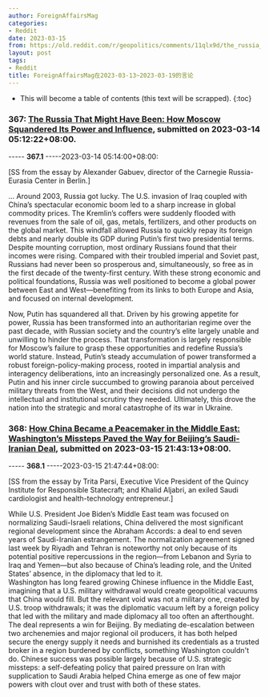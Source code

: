 ```yaml
---
author: ForeignAffairsMag
categories:
- Reddit
date: 2023-03-15
from: https://old.reddit.com/r/geopolitics/comments/11qlx9d/the_russia_that_might_have_been_how_moscow/
layout: post
tags:
- Reddit
title: ForeignAffairsMag在2023-03-13~2023-03-19的言论
---
```


* This will become a table of contents (this text will be scrapped).
{:toc}

### 367: [The Russia That Might Have Been: How Moscow Squandered Its Power and Influence](https://old.reddit.com/r/geopolitics/comments/11qlx9d/the_russia_that_might_have_been_how_moscow/), submitted on 2023-03-14 05:12:22+08:00.

----- __367.1__ -----2023-03-14 05:14:00+08:00:

\[SS from the essay by Alexander Gabuev, director of the Carnegie Russia-Eurasia Center in Berlin.\]

... Around 2003, Russia got lucky. The U.S. invasion of Iraq coupled with China’s spectacular economic boom led to a sharp increase in global commodity prices. The Kremlin’s coffers were suddenly flooded with revenues from the sale of oil, gas, metals, fertilizers, and other products on the global market. This windfall allowed Russia to quickly repay its foreign debts and nearly double its GDP during Putin’s first two presidential terms. Despite mounting corruption, most ordinary Russians found that their incomes were rising. Compared with their troubled imperial and Soviet past, Russians had never been so prosperous and, simultaneously, so free as in the first decade of the twenty-first century. With these strong economic and political foundations, Russia was well positioned to become a global power between East and West—benefiting from its links to both Europe and Asia, and focused on internal development.

Now, Putin has squandered all that. Driven by his growing appetite for power, Russia has been transformed into an authoritarian regime over the past decade, with Russian society and the country’s elite largely unable and unwilling to hinder the process. That transformation is largely responsible for Moscow’s failure to grasp these opportunities and redefine Russia’s world stature. Instead, Putin’s steady accumulation of power transformed a robust foreign-policy-making process, rooted in impartial analysis and interagency deliberations, into an increasingly personalized one. As a result, Putin and his inner circle succumbed to growing paranoia about perceived military threats from the West, and their decisions did not undergo the intellectual and institutional scrutiny they needed. Ultimately, this drove the nation into the strategic and moral catastrophe of its war in Ukraine.

### 368: [How China Became a Peacemaker in the Middle East: Washington’s Missteps Paved the Way for Beijing’s Saudi-Iranian Deal](https://old.reddit.com/r/geopolitics/comments/11rwt02/how_china_became_a_peacemaker_in_the_middle_east/), submitted on 2023-03-15 21:43:13+08:00.

----- __368.1__ -----2023-03-15 21:47:44+08:00:

\[SS from the essay by Trita Parsi, Executive Vice President of the Quincy Institute for Responsible Statecraft; and Khalid Aljabri, an exiled Saudi cardiologist and health-technology entrepreneur.\]

While U.S. President Joe Biden’s Middle East team was focused on normalizing Saudi-Israeli relations, China delivered the most significant regional development since the Abraham Accords: a deal to end seven years of Saudi-Iranian estrangement. The normalization agreement signed last week by Riyadh and Tehran is noteworthy not only because of its potential positive repercussions in the region—from Lebanon and Syria to Iraq and Yemen—but also because of China’s leading role, and the United States’ absence, in the diplomacy that led to it.  
Washington has long feared growing Chinese influence in the Middle East, imagining that a U.S. military withdrawal would create geopolitical vacuums that China would fill. But the relevant void was not a military one, created by U.S. troop withdrawals; it was the diplomatic vacuum left by a foreign policy that led with the military and made diplomacy all too often an afterthought.  
The deal represents a win for Beijing. By mediating de-escalation between two archenemies and major regional oil producers, it has both helped secure the energy supply it needs and burnished its credentials as a trusted broker in a region burdened by conflicts, something Washington couldn't do. Chinese success was possible largely because of U.S. strategic missteps: a self-defeating policy that paired pressure on Iran with supplication to Saudi Arabia helped China emerge as one of few major powers with clout over and trust with both of these states.

